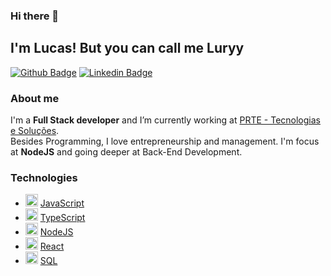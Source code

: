 ### Hi there 👋

## I'm Lucas! But you can call me Luryy

[![Github Badge](https://img.shields.io/badge/-Github-000?style=flat-square&logo=Github&logoColor=white&link=https://github.com/luryy)](https://github.com/luryy)
[![Linkedin Badge](https://img.shields.io/badge/-LinkedIn-blue?style=flat-square&logo=Linkedin&logoColor=white&link=https://www.linkedin.com/in/lucas-yuri/)](https://www.linkedin.com/lucasyuri/)

### About me
I'm a **Full Stack developer** and I’m currently working at [PRTE - Tecnologias e Soluções](https://prte.com.br/).</br>
Besides Programming, I love entrepreneurship and management. I'm focus at **NodeJS** and going deeper at Back-End Development.


### Technologies
  - [<img height="20" src="https://user-images.githubusercontent.com/59494158/93822357-7d5e7f80-fc36-11ea-87e3-2a23cfba5784.png">](https://www.javascript.com/) 
  [JavaScript](https://www.javascript.com/) 
  - [<img height="20" src="https://user-images.githubusercontent.com/59494158/93822380-87807e00-fc36-11ea-9e6d-9a5e983cbb76.png">](https://www.typescriptlang.org/)
  [TypeScript](https://www.typescriptlang.org/) 
  - [<img height="20" src="https://user-images.githubusercontent.com/59494158/93822362-80597000-fc36-11ea-8ab8-4f0141bf6f6d.png">](https://nodejs.org/en/) 
  [NodeJS](https://nodejs.org/en/)
  - [<img height="20" src="https://user-images.githubusercontent.com/59494158/93822366-83546080-fc36-11ea-9614-76d174b1b2f4.png">](https://reactjs.org/) 
  [React](https://reactjs.org/)
  - [<img height="20" src="https://user-images.githubusercontent.com/59494158/93822375-85b6ba80-fc36-11ea-8eea-850f714ebf92.png">](https://www.postgresql.org/) 
  [SQL](https://www.postgresql.org/) 
